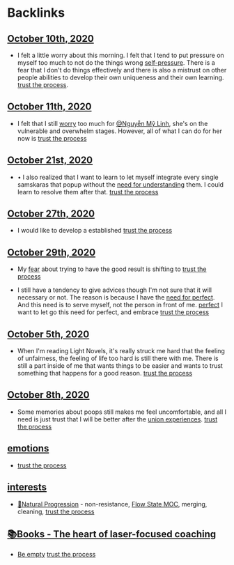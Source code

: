
# Backlinks
## [October 10th, 2020](<October 10th, 2020.md>)
- I felt a little worry about this morning. I felt that I tend to put pressure on myself too much to not do the things wrong [self-pressure](<self-pressure.md>). There is a fear that I don't do things effectively and there is also a mistrust on other people abilities to develop their own uniqueness and their own learning. [trust the process](<trust the process.md>).

## [October 11th, 2020](<October 11th, 2020.md>)
- I felt that I still [worry](<worry.md>) too much for [@Nguyễn Mỹ Linh](<@Nguyễn Mỹ Linh.md>), she's on the vulnerable and overwhelm stages. However, all of what I can do for her now is [trust the process](<trust the process.md>)

## [October 21st, 2020](<October 21st, 2020.md>)
- •	I also realized that I want to learn to let myself integrate every single samskaras that popup without the [need for understanding](<need for understanding.md>) them. I could learn to resolve them after that. [trust the process](<trust the process.md>)

## [October 27th, 2020](<October 27th, 2020.md>)
- I would like to develop a established [trust the process](<trust the process.md>)

## [October 29th, 2020](<October 29th, 2020.md>)
- My [fear](<fear.md>) about trying to have the good result is shifting to [trust the process](<trust the process.md>)

- I still have a tendency to give advices though I'm not sure that it will necessary or not. The reason is because I have the [need for perfect](<need for perfect.md>). And this need is to serve myself, not the person in front of me. [perfect](<perfect.md>) I want to let go this need for perfect, and embrace [trust the process](<trust the process.md>)

## [October 5th, 2020](<October 5th, 2020.md>)
- When I'm reading Light Novels, it's really struck me hard that the feeling of unfairness, the feeling of life too hard is still there with me. There is still a part inside of me that wants things to be easier and wants to trust something that happens for a good reason.  [trust the process](<trust the process.md>)

## [October 8th, 2020](<October 8th, 2020.md>)
- Some memories about poops still makes me feel uncomfortable, and all I need is just trust that I will be better after the [union experiences](<union experiences.md>). [trust the process](<trust the process.md>)

## [emotions](<emotions.md>)
- [trust the process](<trust the process.md>)

## [interests](<interests.md>)
- [🌱Natural Progression](<🌱Natural Progression.md>)  - non-resistance, [Flow State MOC](<Flow State MOC.md>), merging, cleaning, [trust the process](<trust the process.md>)

## [📚Books - The heart of laser-focused coaching](<📚Books - The heart of laser-focused coaching.md>)
- [Be empty](<Be empty.md>) [trust the process](<trust the process.md>)


